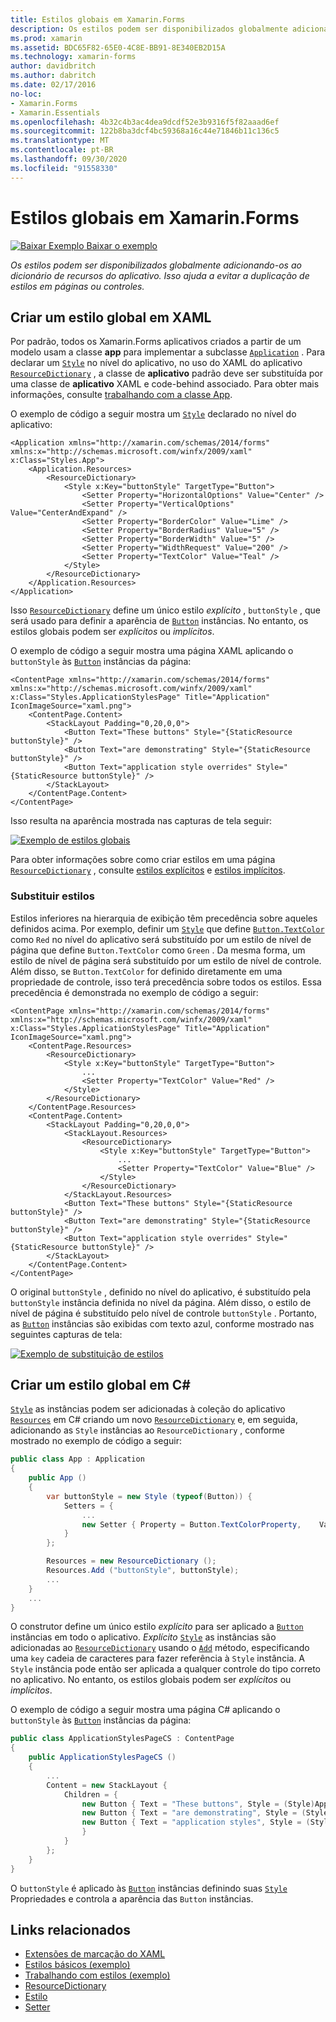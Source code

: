 ```yaml
---
title: Estilos globais em Xamarin.Forms
description: Os estilos podem ser disponibilizados globalmente adicionando-os ao dicionário de recursos do aplicativo. Isso ajuda a evitar a duplicação de estilos em páginas ou controles.
ms.prod: xamarin
ms.assetid: BDC65F82-65E0-4C8E-BB91-8E340EB2D15A
ms.technology: xamarin-forms
author: davidbritch
ms.author: dabritch
ms.date: 02/17/2016
no-loc:
- Xamarin.Forms
- Xamarin.Essentials
ms.openlocfilehash: 4b32c4b3ac4dea9dcdf52e3b9316f5f82aaad6ef
ms.sourcegitcommit: 122b8ba3dcf4bc59368a16c44e71846b11c136c5
ms.translationtype: MT
ms.contentlocale: pt-BR
ms.lasthandoff: 09/30/2020
ms.locfileid: "91558330"
---
```

# <a name="global-styles-in-no-locxamarinforms"></a>Estilos globais em Xamarin.Forms

[![Baixar Exemplo](~/media/shared/download.png) Baixar o exemplo](https://docs.microsoft.com/samples/xamarin/xamarin-forms-samples/userinterface-styles-basicstyles)

_Os estilos podem ser disponibilizados globalmente adicionando-os ao dicionário de recursos do aplicativo. Isso ajuda a evitar a duplicação de estilos em páginas ou controles._

## <a name="create-a-global-style-in-xaml"></a>Criar um estilo global em XAML

Por padrão, todos os Xamarin.Forms aplicativos criados a partir de um modelo usam a classe **app** para implementar a subclasse [`Application`](xref:Xamarin.Forms.Application) . Para declarar um [`Style`](xref:Xamarin.Forms.Style) no nível do aplicativo, no uso do XAML do aplicativo [`ResourceDictionary`](xref:Xamarin.Forms.ResourceDictionary) , a classe de **aplicativo** padrão deve ser substituída por uma classe de **aplicativo** XAML e code-behind associado. Para obter mais informações, consulte [trabalhando com a classe App](~/xamarin-forms/app-fundamentals/application-class.md).

O exemplo de código a seguir mostra um [`Style`](xref:Xamarin.Forms.Style) declarado no nível do aplicativo:

```xaml
<Application xmlns="http://xamarin.com/schemas/2014/forms" xmlns:x="http://schemas.microsoft.com/winfx/2009/xaml" x:Class="Styles.App">
    <Application.Resources>
        <ResourceDictionary>
            <Style x:Key="buttonStyle" TargetType="Button">
                <Setter Property="HorizontalOptions" Value="Center" />
                <Setter Property="VerticalOptions" Value="CenterAndExpand" />
                <Setter Property="BorderColor" Value="Lime" />
                <Setter Property="BorderRadius" Value="5" />
                <Setter Property="BorderWidth" Value="5" />
                <Setter Property="WidthRequest" Value="200" />
                <Setter Property="TextColor" Value="Teal" />
            </Style>
        </ResourceDictionary>
    </Application.Resources>
</Application>
```

Isso [`ResourceDictionary`](xref:Xamarin.Forms.ResourceDictionary) define um único estilo *explícito* , `buttonStyle` , que será usado para definir a aparência de [`Button`](xref:Xamarin.Forms.Button) instâncias. No entanto, os estilos globais podem ser *explícitos* ou *implícitos*.

O exemplo de código a seguir mostra uma página XAML aplicando o `buttonStyle` às [`Button`](xref:Xamarin.Forms.Button) instâncias da página:

```xaml
<ContentPage xmlns="http://xamarin.com/schemas/2014/forms" xmlns:x="http://schemas.microsoft.com/winfx/2009/xaml" x:Class="Styles.ApplicationStylesPage" Title="Application" IconImageSource="xaml.png">
    <ContentPage.Content>
        <StackLayout Padding="0,20,0,0">
            <Button Text="These buttons" Style="{StaticResource buttonStyle}" />
            <Button Text="are demonstrating" Style="{StaticResource buttonStyle}" />
            <Button Text="application style overrides" Style="{StaticResource buttonStyle}" />
        </StackLayout>
    </ContentPage.Content>
</ContentPage>
```

Isso resulta na aparência mostrada nas capturas de tela seguir:

[![Exemplo de estilos globais](application-images/application-styles-1.png)](application-images/application-styles-1-large.png#lightbox "Exemplo de estilos globais")

Para obter informações sobre como criar estilos em uma página [`ResourceDictionary`](xref:Xamarin.Forms.ResourceDictionary) , consulte [estilos explícitos](~/xamarin-forms/user-interface/styles/explicit.md) e [estilos implícitos](~/xamarin-forms/user-interface/styles/implicit.md).

### <a name="override-styles"></a>Substituir estilos

Estilos inferiores na hierarquia de exibição têm precedência sobre aqueles definidos acima. Por exemplo, definir um [`Style`](xref:Xamarin.Forms.Style) que define [`Button.TextColor`](xref:Xamarin.Forms.Button.TextColor) como `Red` no nível do aplicativo será substituído por um estilo de nível de página que define `Button.TextColor` como `Green` . Da mesma forma, um estilo de nível de página será substituído por um estilo de nível de controle. Além disso, se `Button.TextColor` for definido diretamente em uma propriedade de controle, isso terá precedência sobre todos os estilos. Essa precedência é demonstrada no exemplo de código a seguir:

```xaml
<ContentPage xmlns="http://xamarin.com/schemas/2014/forms" xmlns:x="http://schemas.microsoft.com/winfx/2009/xaml" x:Class="Styles.ApplicationStylesPage" Title="Application" IconImageSource="xaml.png">
    <ContentPage.Resources>
        <ResourceDictionary>
            <Style x:Key="buttonStyle" TargetType="Button">
                ...
                <Setter Property="TextColor" Value="Red" />
            </Style>
        </ResourceDictionary>
    </ContentPage.Resources>
    <ContentPage.Content>
        <StackLayout Padding="0,20,0,0">
            <StackLayout.Resources>
                <ResourceDictionary>
                    <Style x:Key="buttonStyle" TargetType="Button">
                        ...
                        <Setter Property="TextColor" Value="Blue" />
                    </Style>
                </ResourceDictionary>
            </StackLayout.Resources>
            <Button Text="These buttons" Style="{StaticResource buttonStyle}" />
            <Button Text="are demonstrating" Style="{StaticResource buttonStyle}" />
            <Button Text="application style overrides" Style="{StaticResource buttonStyle}" />
        </StackLayout>
    </ContentPage.Content>
</ContentPage>
```

O original `buttonStyle` , definido no nível do aplicativo, é substituído pela `buttonStyle` instância definida no nível da página. Além disso, o estilo de nível de página é substituído pelo nível de controle `buttonStyle` . Portanto, as [`Button`](xref:Xamarin.Forms.Button) instâncias são exibidas com texto azul, conforme mostrado nas seguintes capturas de tela:

[![Exemplo de substituição de estilos](application-images/application-styles-2.png)](application-images/application-styles-2-large.png#lightbox "Exemplo de substituição de estilos")

## <a name="create-a-global-style-in-c35"></a>Criar um estilo global em C&#35;

[`Style`](xref:Xamarin.Forms.Style) as instâncias podem ser adicionadas à coleção do aplicativo [`Resources`](xref:Xamarin.Forms.VisualElement.Resources) em C# criando um novo [`ResourceDictionary`](xref:Xamarin.Forms.ResourceDictionary) e, em seguida, adicionando as `Style` instâncias ao `ResourceDictionary` , conforme mostrado no exemplo de código a seguir:

```csharp
public class App : Application
{
    public App ()
    {
        var buttonStyle = new Style (typeof(Button)) {
            Setters = {
                ...
                new Setter { Property = Button.TextColorProperty,    Value = Color.Teal }
            }
        };

        Resources = new ResourceDictionary ();
        Resources.Add ("buttonStyle", buttonStyle);
        ...
    }
    ...
}
```

O construtor define um único estilo *explícito* para ser aplicado a [`Button`](xref:Xamarin.Forms.Button) instâncias em todo o aplicativo. *Explícito* [`Style`](xref:Xamarin.Forms.Style) as instâncias são adicionadas ao [`ResourceDictionary`](xref:Xamarin.Forms.ResourceDictionary) usando o [`Add`](xref:Xamarin.Forms.ResourceDictionary.Add(System.String,System.Object)) método, especificando uma `key` cadeia de caracteres para fazer referência à `Style` instância. A `Style` instância pode então ser aplicada a qualquer controle do tipo correto no aplicativo. No entanto, os estilos globais podem ser *explícitos* ou *implícitos*.

O exemplo de código a seguir mostra uma página C# aplicando o `buttonStyle` às [`Button`](xref:Xamarin.Forms.Button) instâncias da página:

```csharp
public class ApplicationStylesPageCS : ContentPage
{
    public ApplicationStylesPageCS ()
    {
        ...
        Content = new StackLayout {
            Children = {
                new Button { Text = "These buttons", Style = (Style)Application.Current.Resources ["buttonStyle"] },
                new Button { Text = "are demonstrating", Style = (Style)Application.Current.Resources ["buttonStyle"] },
                new Button { Text = "application styles", Style = (Style)Application.Current.Resources ["buttonStyle"]
                }
            }
        };
    }
}
```

O `buttonStyle` é aplicado às [`Button`](xref:Xamarin.Forms.Button) instâncias definindo suas [`Style`](xref:Xamarin.Forms.NavigableElement.Style) Propriedades e controla a aparência das `Button` instâncias.

## <a name="related-links"></a>Links relacionados

- [Extensões de marcação do XAML](~/xamarin-forms/xaml/xaml-basics/xaml-markup-extensions.md)
- [Estilos básicos (exemplo)](/samples/xamarin/xamarin-forms-samples/userinterface-styles-basicstyles)
- [Trabalhando com estilos (exemplo)](/samples/xamarin/xamarin-forms-samples/workingwithstyles)
- [ResourceDictionary](xref:Xamarin.Forms.ResourceDictionary)
- [Estilo](xref:Xamarin.Forms.Style)
- [Setter](xref:Xamarin.Forms.Setter)
